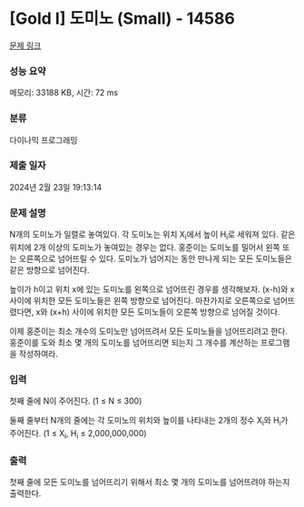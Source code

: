 # [Gold I] 도미노 (Small) - 14586 

[문제 링크](https://www.acmicpc.net/problem/14586) 

### 성능 요약

메모리: 33188 KB, 시간: 72 ms

### 분류

다이나믹 프로그래밍

### 제출 일자

2024년 2월 23일 19:13:14

### 문제 설명

<p>N개의 도미노가 일렬로 놓여있다. 각 도미노는 위치 X<sub>i</sub>에서 높이 H<sub>i</sub>로 세워져 있다. 같은 위치에 2개 이상의 도미노가 놓여있는 경우는 없다. 홍준이는 도미노를 밀어서 왼쪽 또는 오른쪽으로 넘어뜨릴 수 있다. 도미노가 넘어지는 동안 만나게 되는 모든 도미노들은 같은 방향으로 넘어진다.</p>

<p>높이가 h이고 위치 x에 있는 도미노를 왼쪽으로 넘어뜨린 경우를 생각해보자. (x-h)와 x 사이에 위치한 모든 도미노들은 왼쪽 방향으로 넘어진다. 마찬가지로 오른쪽으로 넘어뜨렸다면, x와 (x+h) 사이에 위치한 모든 도미노들이 오른쪽 방향으로 넘어질 것이다.</p>

<p>이제 홍준이는 최소 개수의 도미노만 넘어뜨려서 모든 도미노들을 넘어뜨리려고 한다. 홍준이를 도와 최소 몇 개의 도미노를 넘어뜨리면 되는지 그 개수를 계산하는 프로그램을 작성하여라.</p>

### 입력 

 <p>첫째 줄에 N이 주어진다. (1 ≤ N ≤ 300)</p>

<p>둘째 줄부터 N개의 줄에는 각 도미노의 위치와 높이를 나타내는 2개의 정수 X<sub>i</sub>와 H<sub>i</sub>가 주어진다. (1 ≤ X<sub>i</sub>, H<sub>i</sub> ≤ 2,000,000,000)</p>

### 출력 

 <p>첫째 줄에 모든 도미노를 넘어뜨리기 위해서 최소 몇 개의 도미노를 넘어뜨려야 하는지 출력한다.</p>

